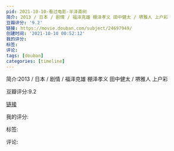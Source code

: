```yaml
---
pid: 2021-10-10-看过电影-半泽直树
简介: 2013 / 日本 / 剧情 / 福泽克雄 棚泽孝义 田中健太 / 堺雅人 上户彩
豆瓣评分: '9.2'
链接: https://movie.douban.com/subject/24697949/
创建时间: '2021-10-10 00:52:12'
我的评分:
标签:
评论:
tags: [douban]
categories: [timeline]
---
```

简介:2013 / 日本 / 剧情 / 福泽克雄 棚泽孝义 田中健太 / 堺雅人 上户彩

豆瓣评分:9.2

[链接](https://movie.douban.com/subject/24697949/)

我的评分:

标签:

评论:

